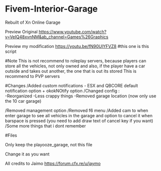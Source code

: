 # Fivem-Interior-Garage
Rebuilt of Xn Online Garage

Preview Original
https://www.youtube.com/watch?v=VeIQ48xvnNM&ab_channel=Games%26Graphics

Preview my modification
https://youtu.be/fN90UlYFVZ8     #this one is this script


#Note
This is not recommend to roleplay servers, because players can store all the vehicles, not only owned and also, if the player have a car outside and takes out another, the one that is out its stored
This is recommend to PVP servers

#Changes
/Added custom notifications - ESX and QBCORE default notification option + okokNOtify option
/Changed config :  
                  -Reorganized
                  -Less crappy things
                  -Removed garage location (now only use the 10 car garage)
                  
/Removed management option
/Removed f6 menu
/Added cam to when enter garage to see all vehicles in the garage and option to cancel it when barspace is pressed (you need to add draw text of cancel key if you want)
/Some more things that i dont remember

#Files

Only keep the playooze_garage, not this file

Change it as you want

All credits to Jaimo 
https://forum.cfx.re/u/jaymo
